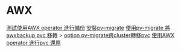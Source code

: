 # AWX

[測試使用AWX operator 進行備份](backup.yaml)
[安裝pv-migrate](doc/pv-migrate.md)
[使用pv-migrate 將awxbackup pvc 移轉](doc/pv-migrate-usage.md)
    > [option pv-migrate跨cluster轉移pvc](https://github.com/utkuozdemir/pv-migrate/blob/master/USAGE.md)
[使用AWX operator 進行pvc 還原](restore.yaml)

